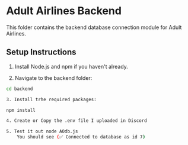 # Adult Airlines Backend

This folder contains the backend database connection module for Adult Airlines.

## Setup Instructions

1. Install Node.js and npm if you haven't already.

2. Navigate to the backend folder:

```bash
cd backend

3. Install trhe required packages:

npm install

4. Create or Copy the .env file I uploaded in Discord

5. Test it out node AOdb.js 
    You should see (✅ Connected to database as id 7)
